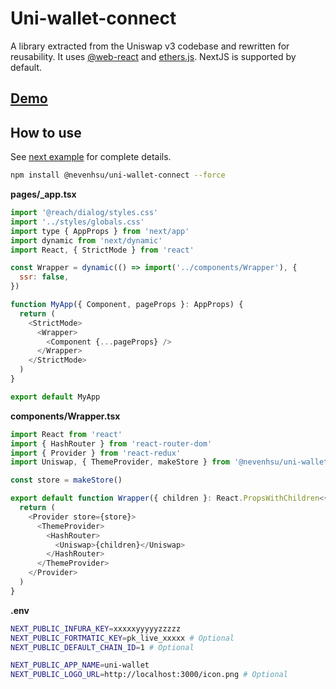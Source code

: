 # Uni-wallet-connect

A library extracted from the Uniswap v3 codebase and rewritten for reusability.
It uses [@web-react](https://github.com/NoahZinsmeister/web3-react#readme) and [ethers.js](https://github.com/ethers-io/ethers.js).
NextJS is supported by default.

## [Demo](https://nevenhsu.github.io/uni-wallet-connect/)

## How to use

See [next example](./next-example) for complete details.

```bash
npm install @nevenhsu/uni-wallet-connect --force
```

**pages/\_app.tsx**

```javascript
import '@reach/dialog/styles.css'
import '../styles/globals.css'
import type { AppProps } from 'next/app'
import dynamic from 'next/dynamic'
import React, { StrictMode } from 'react'

const Wrapper = dynamic(() => import('../components/Wrapper'), {
  ssr: false,
})

function MyApp({ Component, pageProps }: AppProps) {
  return (
    <StrictMode>
      <Wrapper>
        <Component {...pageProps} />
      </Wrapper>
    </StrictMode>
  )
}

export default MyApp
```

**components/Wrapper.tsx**

```javascript
import React from 'react'
import { HashRouter } from 'react-router-dom'
import { Provider } from 'react-redux'
import Uniswap, { ThemeProvider, makeStore } from '@nevenhsu/uni-wallet-connect'

const store = makeStore()

export default function Wrapper({ children }: React.PropsWithChildren<{}>) {
  return (
    <Provider store={store}>
      <ThemeProvider>
        <HashRouter>
          <Uniswap>{children}</Uniswap>
        </HashRouter>
      </ThemeProvider>
    </Provider>
  )
}
```

**.env**

```sh
NEXT_PUBLIC_INFURA_KEY=xxxxxyyyyyzzzzz
NEXT_PUBLIC_FORTMATIC_KEY=pk_live_xxxxx # Optional
NEXT_PUBLIC_DEFAULT_CHAIN_ID=1 # Optional

NEXT_PUBLIC_APP_NAME=uni-wallet
NEXT_PUBLIC_LOGO_URL=http://localhost:3000/icon.png # Optional
```
